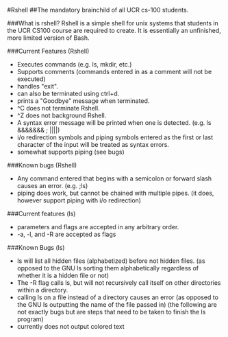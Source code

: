#Rshell
##The mandatory brainchild of all UCR cs-100 students.

###What is rshell? 
Rshell is a simple shell for unix systems that students in the UCR CS100 course are required to create.
It is essentially an unfinished, more limited version of Bash.

###Current Features (Rshell)
* Executes commands (e.g. ls, mkdir, etc.)
* Supports comments (commands entered in as a comment will not be executed)
* handles "exit".
* can also be terminated using ctrl+d.
* prints a "Goodbye" message when terminated.
* ^C does not terminate Rshell.
* ^Z does not background Rshell.
* A syntax error message will be printed when one is detected. (e.g. ls &&&&&&& ; ||||)
* i/o redirection symbols and piping symbols entered as the first or last character of the input will be treated as syntax errors.
* somewhat supports piping (see bugs)

###Known bugs (Rshell)
* Any command entered that begins with a semicolon or forward slash causes an error. (e.g. ;ls)
* piping does work, but cannot be chained with multiple pipes. (it does, however support piping with i/o redirection)

###Current features (ls)
* parameters and flags are accepted in any arbitrary order.
* -a, -l, and -R are accepted as flags

###Known Bugs (ls)
* ls will list all hidden files (alphabetized) before not hidden files. (as opposed to the GNU ls sorting them alphabetically regardless of whether it is a hidden file or not)
* The -R flag calls ls, but will not recursively call itself on other directories within a directory.
* calling ls on a file instead of a directory causes an error (as opposed to the GNU ls outputting the name of the file passed in)
(the following are not exactly bugs but are steps that need to be taken to finish the ls program)
* currently does not output colored text 
